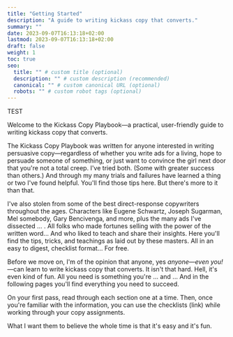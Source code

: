 ```yaml
---
title: "Getting Started"
description: "A guide to writing kickass copy that converts."
summary: ""
date: 2023-09-07T16:13:18+02:00
lastmod: 2023-09-07T16:13:18+02:00
draft: false
weight: 1
toc: true
seo:
  title: "" # custom title (optional)
  description: "" # custom description (recommended)
  canonical: "" # custom canonical URL (optional)
  robots: "" # custom robot tags (optional)
---
```

TEST

Welcome to the Kickass Copy Playbook&mdash;a practical, user-friendly guide to writing kickass copy that converts.

The Kickass Copy Playbook was written for anyone interested in writing persuasive copy&mdash;regardless of whether you write ads for a living, hope to persuade someone of something, or just want to convince the girl next door that you're not a total creep. I've tried both. (Some with greater success than others.) And through my many trials and failures have learned a thing or two I've found helpful. You'll find those tips here. But there's more to it than that.

I've also stolen from some of the best direct-response copywriters throughout the ages. Characters like Eugene Schwartz, Joseph Sugarman, Mel somebody, Gary Bencivenga, and more, plus the many ads I've dissected ... . All folks who made fortunes selling with the power of the written word... And who liked to teach and share their insights. Here you'll find the tips, tricks, and teachings as laid out by these masters. All in an easy to digest, checklist format... For free.

Before we move on, I'm of the opinion that anyone, yes *anyone*&mdash;*even you!*&mdash;can learn to write kickass copy that converts. It isn't that hard. Hell, it's even kind of fun. All you need is something you're ... and ... And in the following pages you'll find everything you need to succeed.

On your first pass, read through each section one at a time. Then, once you're familiar with the information, you can use the checklists (link) while working through your copy assignments.

What I want them to believe the whole time is that it's easy and it's fun.

